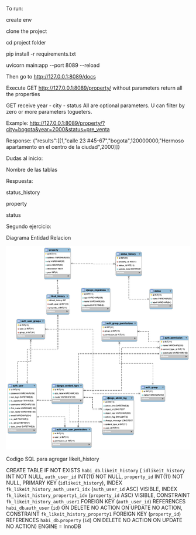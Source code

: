 
To run:

create env

clone the project

cd project folder

pip install -r requirements.txt

uvicorn main:app --port 8089 --reload

Then go to http://127.0.0.1:8089/docs

Execute GET http://127.0.0.1:8089/property/ without parameters return all the properties

GET  receive     year - city  - status   All are optional parameters. U can filter by zero or more parameters togueters.

Example:
http://127.0.0.1:8089/property/?city=bogota&year=2000&status=pre_venta

Response:
{"results":[[1,"calle 23 #45-67","bogota",120000000,"Hermoso apartamento en el centro de la ciudad",2000]]}




Dudas al inicio:

Nombre de las tablas 

Respuesta:

status_history

property

status


Segundo ejercicio:

Diagrama Entidad Relacion

![Alt text](./image/likeit.png "EER")


Codigo SQL para agregar likeit_history

CREATE TABLE IF NOT EXISTS `habi_db`.`likeit_history` (
  `idlikeit_history` INT NOT NULL,
  `auth_user_id` INT(11) NOT NULL,
  `property_id` INT(11) NOT NULL,
  PRIMARY KEY (`idlikeit_history`),
  INDEX `fk_likeit_history_auth_user1_idx` (`auth_user_id` ASC) VISIBLE,
  INDEX `fk_likeit_history_property1_idx` (`property_id` ASC) VISIBLE,
  CONSTRAINT `fk_likeit_history_auth_user1`
    FOREIGN KEY (`auth_user_id`)
    REFERENCES `habi_db`.`auth_user` (`id`)
    ON DELETE NO ACTION
    ON UPDATE NO ACTION,
  CONSTRAINT `fk_likeit_history_property1`
    FOREIGN KEY (`property_id`)
    REFERENCES `habi_db`.`property` (`id`)
    ON DELETE NO ACTION
    ON UPDATE NO ACTION)
ENGINE = InnoDB






